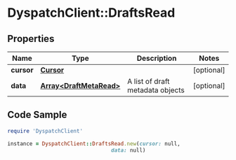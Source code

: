 # DyspatchClient::DraftsRead

## Properties

Name | Type | Description | Notes
------------ | ------------- | ------------- | -------------
**cursor** | [**Cursor**](Cursor.md) |  | [optional] 
**data** | [**Array&lt;DraftMetaRead&gt;**](DraftMetaRead.md) | A list of draft metadata objects | [optional] 

## Code Sample

```ruby
require 'DyspatchClient'

instance = DyspatchClient::DraftsRead.new(cursor: null,
                                 data: null)
```


